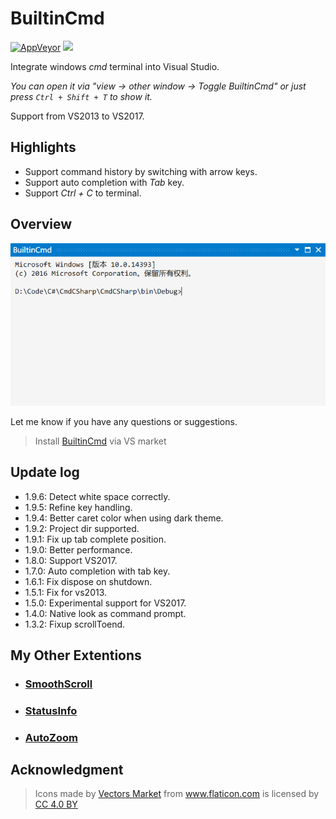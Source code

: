 # BuiltinCmd

[![AppVeyor](https://img.shields.io/appveyor/ci/lkytal/builtincmd.svg?style=flat-square)](https://ci.appveyor.com/project/lkytal/builtincmd)
<a href="https://creativecommons.org/licenses/by-sa/4.0" rel="noreferrer noopener"><img src="https://img.shields.io/badge/License-CC_BY--SA_4.0-5E81AC.png?style=flat-square"></a>

Integrate windows _cmd_ terminal into Visual Studio.

*You can open it via "view -> other window -> Toggle BuiltinCmd" or just press `Ctrl + Shift + T` to show it.*

Support from VS2013 to VS2017.

## Highlights
- Support command history by switching with arrow keys.
- Support auto completion with _Tab_ key.
- Support _Ctrl + C_ to terminal.

## Overview

![ScreenShot](BuiltinCmd/Resources/screenshot.png)

Let me know if you have any questions or suggestions.

> Install [BuiltinCmd](https://marketplace.visualstudio.com/items?itemName=lkytal.BuiltinCmd) via VS market

## Update log

- 1.9.6: Detect white space correctly.
- 1.9.5: Refine key handling.
- 1.9.4: Better caret color when using dark theme.
- 1.9.2: Project dir supported.
- 1.9.1: Fix up tab complete position.
- 1.9.0: Better performance.
- 1.8.0: Support VS2017.
- 1.7.0: Auto completion with tab key.
- 1.6.1: Fix dispose on shutdown.
- 1.5.1: Fix for vs2013.
- 1.5.0: Experimental support for VS2017.
- 1.4.0: Native look as command prompt.
- 1.3.2: Fixup scrollToend.

## My Other Extentions

- ### [SmoothScroll](https://marketplace.visualstudio.com/items?itemName=lkytal.SmoothScroll)
- ### [StatusInfo](https://marketplace.visualstudio.com/items?itemName=lkytal.StatusInfo)
- ### [AutoZoom](https://marketplace.visualstudio.com/items?itemName=lkytal.AutoZoom)

## Acknowledgment

> <div>Icons made by <a href="https://www.flaticon.com/authors/vectors-market" title="Vectors Market">Vectors Market</a> from <a href="https://www.flaticon.com" title="Flaticon">www.flaticon.com</a> is licensed by <a href="https://creativecommons.org/licenses/by/4.0/" title="Creative Commons BY 4.0" target="_blank">CC 4.0 BY</a></div>
